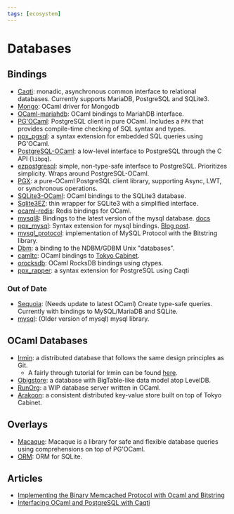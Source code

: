 ```yaml
---
tags: [ecosystem]
---
```


# Databases

## Bindings

* [Caqti](https://github.com/paurkedal/ocaml-caqti): monadic, asynchronous common interface to relational databases.
Currently supports MariaDB, PostgreSQL and SQLite3.
* [Mongo](https://massd.github.io/mongo/): OCaml driver for Mongodb
* [OCaml-mariahdb](https://github.com/andrenth/ocaml-mariadb): OCaml bindings to MariahDB interface.
* [PG'OCaml](https://github.com/darioteixeira/pgocaml):
  PostgreSQL client in pure OCaml. Includes a `PPX` that provides compile-time checking of SQL syntax and types.
* [ppx_pgsql](https://github.com/tizoc/ppx_pgsql): a syntax extension for embedded SQL queries using PG'OCaml.
* [PostgreSQL-OCaml](https://mmottl.github.io/postgresql-ocaml/): a low-level interface to PostgreSQL through the C API (`libpq`).
* [ezpostgresql](https://github.com/bobbypriambodo/ezpostgresql): simple, non-type-safe interface to PostgreSQL.
Prioritizes simplicity. Wraps around PostgreSQL-OCaml.
* [PGX](https://github.com/arenadotio/pgx): a pure-OCaml PostgreSQL client library, supporting Async, LWT, or synchronous operations.
* [SQLite3-OCaml](https://github.com/mmottl/sqlite3-ocaml/): OCaml bindings to the SQLite3 database.
* [Sqlite3EZ](https://mlin.github.io/ocaml-sqlite3EZ/): thin wrapper for SQLite3 with a simplified interface.
* [ocaml-redis](https://github.com/0xffea/ocaml-redis): Redis bindings for OCaml.
* [mysql8](https://github.com/chrisnevers/mysql8):
Bindings to the latest version of the mysql database.
[docs](https://chrisnevers.github.io/mysql8/mysql8/index.html)
* [ppx_mysql](https://github.com/issuu/ppx_mysql):
Syntax extension for mysql bindings. [Blog post](https://engineering.issuu.com/2019/05/06/announcing-ppx-mysql).
* [mysql_protocol](https://github.com/slegrand45/mysql_protocol): implementation of MySQL Protocol with the Bitstring library.
* [Dbm](https://forge.ocamlcore.org/projects/camldbm/): a binding to the NDBM/GDBM Unix "databases".
* [camltc](https://github.com/toolslive/camltc): OCaml bindings to [Tokyo Cabinet](https://github.com/Incubaid/tokyocabinet).
* [orocksdb](https://github.com/domsj/orocksdb): OCaml RocksDB bindings using ctypes.
* [ppx_rapper](https://github.com/roddyyaga/ppx_rapper): a syntax extension for PostgreSQL using Caqti

### Out of Date
* [Sequoia](https://github.com/andrenth/sequoia):
(Needs update to latest OCaml)
Create type-safe queries. Currently with bindings to MySQL/MariaDB and SQLite.
* [mysql](http://ocaml-mysql.forge.ocamlcore.org/):
(Older version of mysql)
mysql library.

## OCaml Databases

* [Irmin](https://github.com/mirage/irmin): a distributed database that follows the same design principles as Git.
  * A fairly through tutorial for Irmin can be found [here](https://irmin.io/tutorial/introduction).
* [Obigstore](http://obigstore.forge.ocamlcore.org/): a database with BigTable-like data model atop LevelDB.
* [RunOrg](https://github.com/RunOrg/RunOrg): a WIP database server written in OCaml.
* [Arakoon](https://github.com/openvstorage/arakoon): a consistent distributed key-value store built on top of Tokyo Cabinet.

## Overlays

* [Macaque](https://github.com/ocsigen/macaque): Macaque is a library for safe and flexible database queries using comprehensions on top of PG'OCaml.
* [ORM](https://github.com/mirage/orm/): ORM for SQLite.

## Articles

* [Implementing the Binary Memcached Protocol with Ocaml and Bitstring](http://andreas.github.io/2014/08/22/implementing-the-binary-memcached-protocol-with-ocaml-and-bitstring/)
* [Interfacing OCaml and PostgreSQL with Caqti](https://medium.com/@bobbypriambodo/interfacing-ocaml-and-postgresql-with-caqti-a92515bdaa11)
